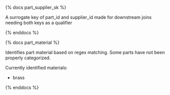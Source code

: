 {% docs part_supplier_sk %}

A surrogate key of part_id and supplier_id made for downstream joins needing both keys as a qualifier

{% enddocs %}

{% docs part_material %}

Identifies part material based on regex matching. Some parts have not been properly categorized.

Currently identified materials:
- brass

{% enddocs %}